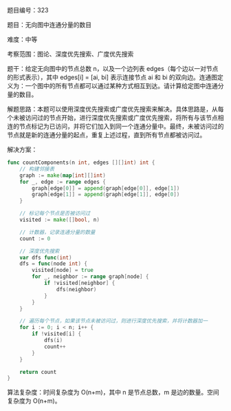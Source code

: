 题目编号：323

题目：无向图中连通分量的数目

难度：中等

考察范围：图论、深度优先搜索、广度优先搜索

题干：给定无向图中的节点总数 n，以及一个边列表 edges（每个边以一对节点的形式表示），其中 edges[i] = [ai, bi] 表示连接节点 ai 和 bi 的双向边。连通图定义为：一个图中的所有节点都可以通过某种方式相互到达。请计算给定图中连通分量的数目。

解题思路：本题可以使用深度优先搜索或广度优先搜索来解决。具体思路是，从每个未被访问过的节点开始，进行深度优先搜索或广度优先搜索，将所有与该节点相连的节点标记为已访问，并将它们加入到同一个连通分量中。最终，未被访问过的节点就是新的连通分量的起点，重复上述过程，直到所有节点都被访问过。

解决方案：

```go
func countComponents(n int, edges [][]int) int {
    // 构建邻接表
    graph := make(map[int][]int)
    for _, edge := range edges {
        graph[edge[0]] = append(graph[edge[0]], edge[1])
        graph[edge[1]] = append(graph[edge[1]], edge[0])
    }

    // 标记每个节点是否被访问过
    visited := make([]bool, n)

    // 计数器，记录连通分量的数量
    count := 0

    // 深度优先搜索
    var dfs func(int)
    dfs = func(node int) {
        visited[node] = true
        for _, neighbor := range graph[node] {
            if !visited[neighbor] {
                dfs(neighbor)
            }
        }
    }

    // 遍历每个节点，如果该节点未被访问过，则进行深度优先搜索，并将计数器加一
    for i := 0; i < n; i++ {
        if !visited[i] {
            dfs(i)
            count++
        }
    }

    return count
}
```

算法复杂度：时间复杂度为 O(n+m)，其中 n 是节点总数，m 是边的数量。空间复杂度为 O(n+m)。